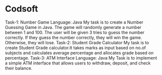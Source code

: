 # Codsoft
Task-1: Number Game
Language: Java
My task is to create a Number Guessing Game in Java. The game will randomly generate a number between 1 and 100. The user will be given 3 tries to guess the number correctly. If they guess the number correctly, they will win the game. Otherwise, they will lose.
Task-2: Student Grade Calculator
My task is to create Student Grade calculator.It takes marks as input based on no.of subjects and calculates average percentage and allocates grade based on percentage.
Task-3: ATM Interface
Language: Java
My Task is to implement a simple ATM interface that allows users to withdraw, deposit, and check their balance.
